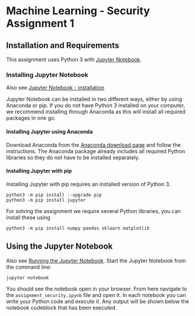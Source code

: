 # Machine Learning - Security Assignment 1

## Installation and Requirements
This assignment uses Python 3 with [Jupyter Notebook](http://jupyter.org/).

### Installing Jupyter Notebook
Also see [Jupyter Notebook - installation](http://jupyter.org/install)

Jupyter Notebook can be installed in two different ways, either by using Anaconda or pip. If you do not have Python 3 installed on your computer, we recommend installing through Anaconda as this will install all required packages in one go.

#### Installing Jupyter using Anaconda
Download Anaconda from the [Anaconda download page](https://www.anaconda.com/download/) and follow the instructions. The Anaconda package already includes all required Python libraries so they do not have to be installed separately.

#### Installing Jupyter with pip
Installing Jupyter with pip requires an installed version of Python 3.
```
python3 -m pip install --upgrade pip
python3 -m pip install jupyter
```

For solving the assignment we require several Python libraries, you can install these using
```
python3 -m pip install numpy pandas sklearn matplotlib
```

## Using the Jupyter Notebook
Also see [Running the Jupyter Notebook](https://jupyter.readthedocs.io/en/latest/running.html).
Start the Jupyter Notebook from the command line:
```
jupyter notebook
```

You should see the notebook open in your browser. From here navigate to the `assignment_security.ipynb` file and open it. In each notebook you can write your Python code and execute it. Any output will be shown below the notebook codeblock that has been executed.
